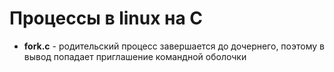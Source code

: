 # Процессы в linux на C
<ul>
  <li><b>fork.c</b> - родительский процесс завершается до дочернего, поэтому в вывод попадает приглашение командной оболочки</li>
</ul>
